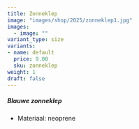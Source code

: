 ```yaml
---
title: Zonneklep
image: "images/shop/2025/zonneklep1.jpg"
images: 
  - image: ""
variant_type: size
variants:
- name: default
  price: 9.00
  sku: zonneklep
weight: 1
draft: false
---
```

##### Blauwe zonneklep   
- Materiaal: neoprene


